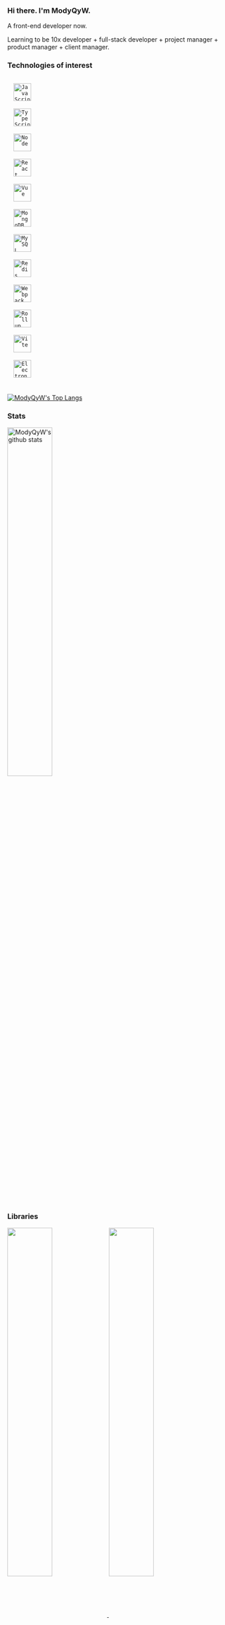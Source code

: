 <!--
**ModyQyW/ModyQyW** is a ✨ _special_ ✨ repository because its `README.md` (this file) appears on your GitHub profile.

Here are some ideas to get you started:

- 🔭 I’m currently working on ...
- 🌱 I’m currently learning ...
- 👯 I’m looking to collaborate on ...
- 🤔 I’m looking for help with ...
- 💬 Ask me about ...
- 📫 How to reach me: ...
- 😄 Pronouns: ...
- ⚡ Fun fact: ...
-->

### Hi there. I'm ModyQyW.

A front-end developer now.

Learning to be 10x developer + full-stack developer + project manager + product manager + client manager.

### Technologies of interest

<code>
  <img
    height="40"
    src="https://seekicon.com/free-icon-download/javascript_3.svg"
    alt="JavaScript"
    title="JavaScript"
  />
</code>
<code>
  <img
    height="40"
    src="https://seekicon.com/free-icon-download/typescript_2.svg"
    alt="TypeScript"
    title="TypeScript"
  />
</code>
<code>
  <img
     height="40"
     src="https://seekicon.com/free-icon-download/nodejs-wordmark_1.svg"
     alt="Node"
     title="Node"
  />
</code>
<code>
  <img
    height="40"
    src="https://seekicon.com/free-icon-download/reactjs_1.svg"
    alt="React"
    title="React"
  />
</code>
<code>
  <img
    height="40"
    src="https://seekicon.com/free-icon-download/vue_2.svg"
    alt="Vue"
    title="Vue"
  />
</code>
<code>
  <img
    height="40"
    src="https://seekicon.com/free-icon-download/mongodb_2.svg"
    alt="MongoDB"
    title="MongoDB"
  />
</code>
<code>
  <img
    height="40"
    src="https://seekicon.com/free-icon-download/mysql_4.svg"
    alt="MySQL"
    title="MySQL"
  />
</code>
<code>
  <img
    height="40"
    src="https://seekicon.com/free-icon-download/redis_3.svg"
    alt="Redis"
    title="Redis"
  />
</code>
<code>
  <img
    height="40"
    src="https://seekicon.com/free-icon-download/webpack_2.svg"
    alt="Webpack"
    title="Webpack"
  />
</code>
<code>
  <img
    height="40"
    src="https://seekicon.com/free-icon-download/rollup_1.svg"
    alt="Rollup"
    title="Rollup"
  />
</code>
<code>
  <img
    height="40"
    src="https://vitejs.dev/logo.svg"
    alt="Vite"
    title="Vite"
  />
</code>
<code>
  <img
    height="40"
    src="https://seekicon.com/free-icon-download/electron_2.svg"
    alt="Electron"
    title="Electron"
  />
</code>
<br />
<br />
<a href="https://github.com/anuraghazra/github-readme-stats">
  <img
    align="center"
    alt="ModyQyW's Top Langs"
    title="ModyQyW's Top Langs"
    src="https://github-readme-stats.vercel.app/api/top-langs/?username=ModyQyW&hide=html"
  />
</a>

### Stats

<a href="https://github.com/anuraghazra/github-readme-stats">
  <img
    width="45%"
    align="center"
    alt="ModyQyW's github stats"
    title="ModyQyW's github stats"
    src="https://github-readme-stats.vercel.app/api?username=ModyQyW&count_private=true&show_icons=true"
  />
</a>

### Libraries

<a href="https://github.com/modyqyw/uni-helper">
  <img
    width="45%"
    align="center"
    src="https://github-readme-stats.vercel.app/api/pin/?username=modyqyw&repo=uni-helper&show_owner=true"
  />
</a>
<a href="https://github.com/modyqyw/fabric">
  <img
    width="45%"
    align="center"
    src="https://github-readme-stats.vercel.app/api/pin/?username=modyqyw&repo=fabric&show_owner=true"
  />
</a>
<a href="https://github.com/modyqyw/utils">
  <img
    width="45%"
    align="center"
    src="https://github-readme-stats.vercel.app/api/pin/?username=modyqyw&repo=utils&show_owner=true"
  />
</a>
<a href="https://github.com/modyqyw/dsa">
  <img
    width="45%"
    align="center"
    src="https://github-readme-stats.vercel.app/api/pin/?username=modyqyw&repo=dsa&show_owner=true"
  />
</a>
<a href="https://github.com/modyqyw/mp-scss">
  <img
    width="45%"
    align="center"
    src="https://github-readme-stats.vercel.app/api/pin/?username=modyqyw&repo=mp-scss&show_owner=true"
  />
</a>

### More info

[Github Pages](https://modyqyw.github.io) | [Gitee Pages](https://modyqyw.gitee.io) 

[Chinese Resume](https://modyqyw.github.io/resume/)

![](https://visitor-badge.glitch.me/badge?page_id=ModyQyW.ModyQyW)
